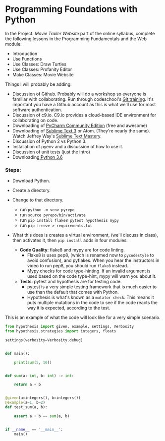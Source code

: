 # Programming Foundations with Python

In the Project: _Movie Trailer Website_ part of the online syllabus, complete the following lessons in the Programming Fundamentals and the Web module:

* Introduction
* Use Functions
* Use Classes: Draw Turtles
* Use Classes: Profanity Editor
* Make Classes: Movie Website

Things I will probably be adding:

* Discussion of Github.  Probably will do a workshop so everyone is familiar with collaborating.  Run through codeschool's [Git training](https://www.codeschool.com/courses/try-git).  It's important you have a Github account as this is what we'll use for most software authentication.
* Discussion of c9.io.  C9.io provides a cloud-based IDE environment for collaborating on code.
* Downloading of [PyCharm Community Edition](https://www.jetbrains.com/pycharm/download/) \(free and awesome\)
* Downloading of [Sublime Text 3](https://www.sublimetext.com/3) or Atom.  \(They're nearly the same\).  Watch Jeffrey Way's [Sublime Text Mastery](https://laracasts.com/series/sublime-text-mastery).
* Discussion of Python 2 vs Python 3.
* Installation of pyenv and a discussion of how to use it.
* Discussion of unit tests \(just the intro\)
* Downloading[ Python 3.6](https://www.python.org/)

### Steps:

* Download Python.

* Create a directory.

* Change to that directory.

  * run `python -m venv pyrepo`
  * run `source pyrepo/bin/activate`
  * run `pip install flake8 pytest hypothesis mypy`
  * run `pip freeze > requirements.txt`

* What this does is creates a virtual environment, \(we'll discuss in class\), then activates it, then `pip install` adds in four modules:

  * **Code Quality**:  flake8 and mypy are for code linting.  
    * Flake8 is uses pep8, \(which is renamed now to `pycodestyle` to avoid confusion\), and pyflakes.   When you hear the instructors in video to run pep8, you should run `flake8` instead.
    * Mypy checks for code type-hinting.  If an invalid argument is used based on the code type-hint, mypy will warn you about it.
  * **Tests**: pytest and hypothesis are for testing code.
    * pytest is a very simple testing framework that is much easier to use than the default that comes with Python.
    * Hypothesis is what's known as a `mutator check`.  This means it puts multiple mutations in the code to see if the code reacts the way it is expected, according to the test.

This is an example of what the code will look like for a very simple scenario.

```python
from hypothesis import given, example, settings, Verbosity
from hypothesis.strategies import integers, floats

settings(verbosity=Verbosity.debug)


def main():

    print(sum(5, 10))


def sum(a: int, b: int) -> int:

    return a + b


@given(a=integers(), b=integers())
@example(a=1, b=2)
def test_sum(a, b):

    assert a + b == sum(a, b)


if __name__ == '__main__':
    main()
```



